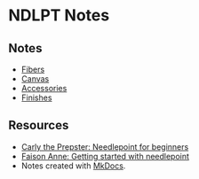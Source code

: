 # NDLPT Notes


## Notes

* [Fibers](fibers.md)
* [Canvas](canvas.md)
* [Accessories](accessories.md)
* [Finishes](finishes.md)


## Resources
* [Carly the Prepster: Needlepoint for beginners](https://carlyriordan.com/needlepoint-for-beginners.html)
* [Faison Anne: Getting started with needlepoint](http://www.faisonanne.com/everything-you-need-to-know-about-needlepoint/)
* [](https://napaneedlepoint.com/about-needlepoint/2016/06/19/quality-needlepoint-canvases/)
Notes created with [MkDocs](https://www.mkdocs.org).

